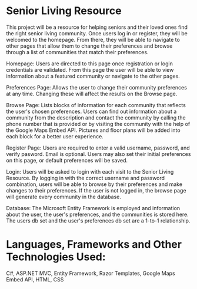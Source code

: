 # Senior Living Resource

This project will be a resource for helping seniors and their loved ones find the right senior living community.
Once users log in or register, they will be welcomed to the homepage. From there, they will be able to navigate to other pages that 
allow them to change their preferences and browse through a list of communities that match their preferences. 

Homepage: Users are directed to this page once registration or login credentials are validated. From this page the user will be able to view information about a featured community or navigate to the other pages.

Preferences Page: Allows the user to change their community preferences at any time. Changing these will affect the results on the Browse page.

Browse Page: Lists blocks of information for each community that reflects the user's chosen preferences. Users can find out information about a community from the description and contact the community by calling the phone number that is provided or by visiting the community with the help of the Google Maps Embed API. Pictures and floor plans will be added into each block for a better user experience.

Register Page: Users are required to enter a valid username, password, and verify pasword. Email is optional. Users may also set their initial preferences on this page, or default preferences will be saved.

Login: Users will be asked to login with each visit to the Senior Living Resource. By logging in with the correct username and password combination, users will be able to browse by their preferences and make changes to their preferences. If the user is not logged in, the browse page will generate every community in the database.

Database: The Microsoft Entity Framework is employed and information about the user, the user's preferences, and the communities is stored here. The users db set and the user's preferences db set are a 1-to-1 relationship.

# Languages, Frameworks and Other Technologies Used:

C#, ASP.NET MVC, Entity Framework, Razor Templates, Google Maps Embed API, HTML, CSS

